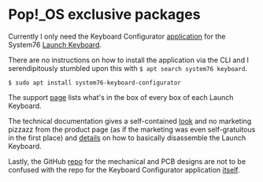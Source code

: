 # Pop!\_OS exclusive packages

Currently I only need the Keyboard Configurator [application](https://system76.com/accessories/launch/download)
for the System76 [Launch Keyboard](https://system76.com/accessories/launch).

There are no instructions on how to install the application via the CLI and I
serendipitously stumbled upon this with `$ apt search system76 keyboard`.

```
$ sudo apt install system76-keyboard-configurator
```

The support [page](https://support.system76.com/articles/launch-keyboard/) lists
what's in the box of every box of each Launch Keyboard.

The technical documentation gives a self-contained [look](https://tech-docs.system76.com/models/launch_1/external-overview.html)
and no marketing pizzazz from the product page (as if the marketing was even
self-gratuitous in the first place) and [details](https://tech-docs.system76.com/models/launch_1/repairs.html)
on how to basically disassemble the Launch Keyboard.

Lastly, the GitHub [repo](https://github.com/system76/launch) for the mechanical
and PCB designs are not to be confused with the repo for the Keyboard
Configurator application [itself](https://github.com/pop-os/keyboard-configurator).

